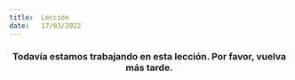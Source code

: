 ```yaml
---
title:  Lección
date:   17/03/2022
---
```


### <center>Todavía estamos trabajando en esta lección. Por favor, vuelva más tarde.</center>